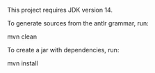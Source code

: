 This project requires JDK version 14.

To generate sources from the antlr grammar, run:

mvn clean

To create a jar with dependencies, run:

mvn install
